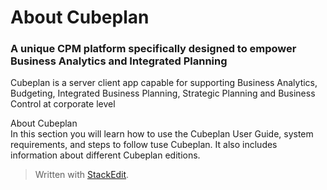 # About Cubeplan
### A unique CPM platform specifically designed to empower Business Analytics and Integrated Planning
Cubeplan is a server client app capable for supporting Business Analytics, Budgeting, Integrated Business Planning, Strategic Planning and Business Control at corporate level

About Cubeplan  
In this section you will learn how to use the Cubeplan User Guide, system requirements, and steps to follow tuse Cubeplan. It also includes information about different Cubeplan editions.

> Written with [StackEdit](https://stackedit.io/).
<!--stackedit_data:
eyJoaXN0b3J5IjpbLTE0NzQxNzI3MjgsLTE3OTQyODc2MThdfQ
==
-->